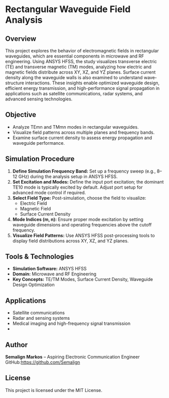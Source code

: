 # Rectangular Waveguide Field Analysis

## Overview
This project explores the behavior of electromagnetic fields in rectangular waveguides, which are essential components in microwave and RF engineering. Using ANSYS HFSS, the study visualizes transverse electric (TE) and transverse magnetic (TM) modes, analyzing how electric and magnetic fields distribute across XY, XZ, and YZ planes. Surface current density along the waveguide walls is also examined to understand wave-structure interactions. These insights enable optimized waveguide design, efficient energy transmission, and high-performance signal propagation in applications such as satellite communications, radar systems, and advanced sensing technologies.

## Objective
- Analyze TEmn and TMmn modes in rectangular waveguides.
- Visualize field patterns across multiple planes and frequency bands.
- Examine surface current density to assess energy propagation and waveguide performance.

## Simulation Procedure
1. **Define Simulation Frequency Band:** Set up a frequency sweep (e.g., 8–12 GHz) during the analysis setup in ANSYS HFSS.
2. **Set Excitation and Modes:** Define the input port excitation; the dominant TE10 mode is typically excited by default. Adjust port setup for advanced mode control if required.
3. **Select Field Type:** Post-simulation, choose the field to visualize:
   - Electric Field  
   - Magnetic Field  
   - Surface Current Density
4. **Mode Indices (m, n):** Ensure proper mode excitation by setting waveguide dimensions and operating frequencies above the cutoff frequency.
5. **Visualize Field Patterns:** Use ANSYS HFSS post-processing tools to display field distributions across XY, XZ, and YZ planes.

## Tools & Technologies
- **Simulation Software:** ANSYS HFSS  
- **Domain:** Microwave and RF Engineering  
- **Key Concepts:** TE/TM Modes, Surface Current Density, Waveguide Design Optimization

## Applications
- Satellite communications  
- Radar and sensing systems  
- Medical imaging and high-frequency signal transmission
- 
## Author
**Semalign Markos** – Aspiring Electronic Communication Engineer  
GitHub:https://github.com/Semalign  

## License
This project is licensed under the MIT License.
